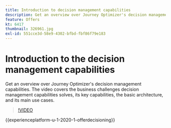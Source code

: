 ```yaml
---
title: Introduction to decision management capabilities
description: Get an overview over Journey Optimizer's decision management capabilities.
feature: Offers
kt: 6417
thumbnail: 326961.jpg
exl-id: 551cce3d-58e9-4302-bfbd-fbf86f79e183
---
```

# Introduction to the decision management capabilities

Get an overview over Journey Optimizer's decision management capabilities. The video covers the business challenges decision management capabilities solves, its key capabilities, the basic architecture, and its main use cases.


>[!VIDEO](https://video.tv.adobe.com/v/326961?quality=12&learn=on)

{{experienceplatform-u-1-2020-1-offerdecisioning}}

